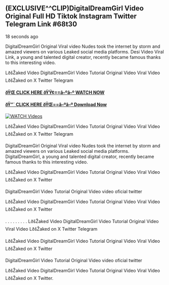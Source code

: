 ## (EXCLUSIVE^^CLIP)DigitalDreamGirl Video Original Full HD Tiktok Instagram Twitter Telegram Link #68t30

18 seconds ago

DigitalDreamGirl Original Viral video Nudes took the internet by storm and amazed viewers on various Leaked social media platforms. Desi Video Viral Link, a young and talented digital creator, recently became famous thanks to this interesting video.

LðšŽaked Video DigitalDreamGirl Video Tutorial Original Video Viral Video LðšŽaked on X Twitter Telegram

**[ðŸŒ CLICK HERE ðŸŸ¢==â–ºâ–º WATCH NOW](https://clips-mediaa.blogspot.com/2025/02/video-viral-download.html)**

**[ðŸ”´ CLICK HERE ðŸŒ==â–ºâ–º Download Now](https://clips-mediaa.blogspot.com/2025/02/video-viral-download.html)**

[![WATCH Videos](https://i.imgur.com/dJHk4Zq.gif)](https://clips-mediaa.blogspot.com/2025/02/video-viral-download.html)

LðšŽaked Video DigitalDreamGirl Video Tutorial Original Video Viral Video LðšŽaked on X Twitter Telegram

DigitalDreamGirl Original Viral video Nudes took the internet by storm and amazed viewers on various Leaked social media platforms. DigitalDreamGirl, a young and talented digital creator, recently became famous thanks to this interesting video.

LðšŽaked Video DigitalDreamGirl Video Tutorial Original Video Viral Video LðšŽaked on X Twitter

DigitalDreamGirl Video Tutorial Original Video video oficial twitter

LðšŽaked Video DigitalDreamGirl Video Tutorial Original Video Viral Video LðšŽaked on X Twitter

. . . . . . . . . LðšŽaked Video DigitalDreamGirl Video Tutorial Original Video Viral Video LðšŽaked on X Twitter Telegram

LðšŽaked Video DigitalDreamGirl Video Tutorial Original Video Viral Video LðšŽaked on X Twitter

DigitalDreamGirl Video Tutorial Original Video video oficial twitter

LðšŽaked Video DigitalDreamGirl Video Tutorial Original Video Viral Video LðšŽaked on X Twitter.